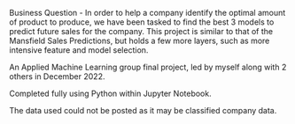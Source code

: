 Business Question - In order to help a company identify the optimal amount of product to produce, we have been tasked to find the best 3 models to predict future sales for the company.
This project is similar to that of the Mansfield Sales Predictions, but holds a few more layers, such as more intensive feature and model selection.  

An Applied Machine Learning group final project, led by myself along with 2 others in December 2022.

Completed fully using Python within Jupyter Notebook.

The data used could not be posted as it may be classified company data.
